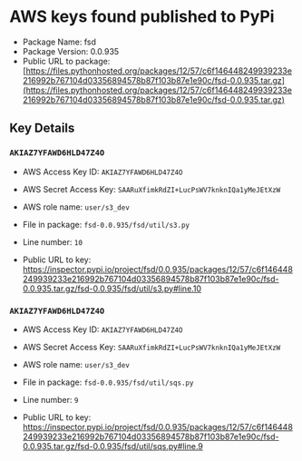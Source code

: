 # AWS keys found published to PyPi

* Package Name: fsd
* Package Version: 0.0.935
* Public URL to package: [https://files.pythonhosted.org/packages/12/57/c6f146448249939233e216992b767104d03356894578b87f103b87e1e90c/fsd-0.0.935.tar.gz](https://files.pythonhosted.org/packages/12/57/c6f146448249939233e216992b767104d03356894578b87f103b87e1e90c/fsd-0.0.935.tar.gz)

## Key Details

### `AKIAZ7YFAWD6HLD47Z4O`

* AWS Access Key ID: `AKIAZ7YFAWD6HLD47Z4O`
* AWS Secret Access Key: `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` 
* AWS role name: `user/s3_dev`
* File in package: `fsd-0.0.935/fsd/util/s3.py`
* Line number: `10`

* Public URL to key: https://inspector.pypi.io/project/fsd/0.0.935/packages/12/57/c6f146448249939233e216992b767104d03356894578b87f103b87e1e90c/fsd-0.0.935.tar.gz/fsd-0.0.935/fsd/util/s3.py#line.10



### `AKIAZ7YFAWD6HLD47Z4O`

* AWS Access Key ID: `AKIAZ7YFAWD6HLD47Z4O`
* AWS Secret Access Key: `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` 
* AWS role name: `user/s3_dev`
* File in package: `fsd-0.0.935/fsd/util/sqs.py`
* Line number: `9`

* Public URL to key: https://inspector.pypi.io/project/fsd/0.0.935/packages/12/57/c6f146448249939233e216992b767104d03356894578b87f103b87e1e90c/fsd-0.0.935.tar.gz/fsd-0.0.935/fsd/util/sqs.py#line.9


